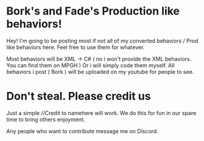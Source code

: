

# Bork's and Fade's Production like behaviors!

Hey!
I'm going to be posting most if not all of my converted behaviors / Prod like behaviors here. Feel free to use them for 
whatever. 

Most behaviors will be XML -> C# ( no i won't provide the XML behaviors. You can find them on MPGH )
Or i will simply code them myself. All behaviors i post ( Bork ) will be uploaded on my youtube for people to see.




# Don't steal. Please credit us

Just a simple //Credit to namehere will work. We do this for fun in our spare time to bring others enjoyment. 

Any people who want to contribute message me on Discord.

 
